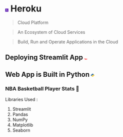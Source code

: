 # <img src="Heroku.png" width=2%> Heroku

> Cloud Platform

> An Ecosystem of Cloud Services

> Build, Run and Operate Applications in the Cloud

## Deploying Streamlit App <img src="Streamlit.png" width=2%>

## Web App is Built in Python <img src="Python.png" width=2%>

### NBA Basketball Player Stats 🏀

Libraries Used :

1. Streamlit
2. Pandas
3. NumPy
4. Matplotlib
5. Seaborn
